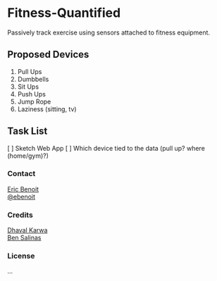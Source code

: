 Fitness-Quantified
==================

Passively track exercise using sensors attached to fitness equipment.



Proposed Devices
-------------

1. Pull Ups
2. Dumbbells
3. Sit Ups
4. Push Ups
5. Jump Rope
6. Laziness (sitting, tv)



Task List
-------------
[ ] Sketch Web App
[ ] Which device tied to the data (pull up? where (home/gym)?)



### Contact
<a href="https://github.com/ericbenwa">Eric Benoit</a><br />
<a href="https://twitter.com/ebenoit">@ebenoit</a>


### Credits
<a href="https://github.com/dk4invo">Dhaval Karwa</a><br />
<a href="https://github.com/bsalinas">Ben Salinas</a>


### License
...
